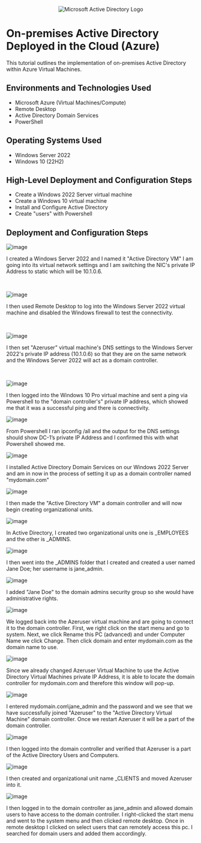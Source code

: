 <p align="center">
<img src="https://i.imgur.com/pU5A58S.png" alt="Microsoft Active Directory Logo"/>
</p>

<h1>On-premises Active Directory Deployed in the Cloud (Azure)</h1>
This tutorial outlines the implementation of on-premises Active Directory within Azure Virtual Machines.<br />




<h2>Environments and Technologies Used</h2>

- Microsoft Azure (Virtual Machines/Compute)
- Remote Desktop
- Active Directory Domain Services
- PowerShell

<h2>Operating Systems Used </h2>

- Windows Server 2022
- Windows 10 (22H2)

<h2>High-Level Deployment and Configuration Steps</h2>

- Create a Windows 2022 Server virtual machine
- Create a Windows 10 virtual machine
- Install and Configure Active Directory
- Create "users" with Powershell

<h2>Deployment and Configuration Steps</h2>

![image](https://github.com/user-attachments/assets/b4103fc3-8e16-4893-a1d4-f60ceaddd615)

I created a Windows Server 2022 and I named it "Active Directory VM" I am going into its virtual network settings and I am switching the NIC's private IP Address to static which will be 10.1.0.6.
</p>
<br />

![image](https://github.com/user-attachments/assets/4bb6dcc9-4e80-4a9c-936e-f0abbc07029a)

I then used Remote Desktop to log into the Windows Server 2022 virtual machine and disabled the Windows firewall to test the connectivity. 
</p>
<br />

![image](https://github.com/user-attachments/assets/5e0235fb-4a06-4afa-9ea7-39063a4cf2a0)

I then set "Azeruser" virtual machine's DNS settings to the Windows Server 2022's private IP address (10.1.0.6) so that they are on the same network and the Windows Server 2022 will act as a domain controller. 
</p>
<br />

![image](https://github.com/user-attachments/assets/11903d9a-03f3-4473-8a12-60d55b9ed485)

I then logged into the Windows 10 Pro virtual machine and sent a ping via Powershell to the "domain controller's" private IP address, which showed me that it was a successful ping and there is connectivity. 

![image](https://github.com/user-attachments/assets/3a30c221-d1a6-4a6e-8569-c8199a90e25a)

From Powershell I ran ipconfig /all and the output for the DNS settings should show DC-1’s private IP Address and I confirmed this with what Powershell showed me.

![image](https://github.com/user-attachments/assets/b62cec29-9d47-4554-ac3a-1443e29faf5f)

I installed Active Directory Domain Services on our Windows 2022 Server and am in now in the process of setting it up as a domain controller named "mydomain.com"

![image](https://github.com/user-attachments/assets/898e491e-b728-4042-9add-f2ff9652700e)

I then made the "Active Directory VM" a domain controller and will now begin creating organizational units.

![image](https://github.com/user-attachments/assets/7d5b0fa2-fdd2-4b05-8883-3112493ccbd4)

In Active Directory, I created two organizational units one is _EMPLOYEES and the other is _ADMINS.

![image](https://github.com/user-attachments/assets/cc10f512-85e1-433a-b93d-b0c5c2482f35)

I then went into the _ADMINS folder that I created and created a user named Jane Doe; her username is jane_admin.

![image](https://github.com/user-attachments/assets/5c882efe-9a5f-4106-8fc1-0fa1619931bb)
 
I added "Jane Doe" to the domain admins security group so she would have administrative rights. 

![image](https://github.com/user-attachments/assets/86208927-6557-4e86-9a80-70a3bc4fef84)

We logged back into the Azeruser virtual machine and are going to connect it to the domain controller. First, we right click on the start menu and go to system. Next, we click Rename this PC (advanced) and under Computer Name we click Change. Then click domain and enter mydomain.com as the domain name to use. 

![image](https://github.com/user-attachments/assets/e6b41e98-60c8-482a-afa8-78b0423d20a3)

Since we already changed Azeruser Virtual Machine to use the Active Directory Virtual Machines private IP Address, it is able to locate the domain controller for mydomain.com and therefore this window will pop-up.

![image](https://github.com/user-attachments/assets/af4d2c68-1816-4ffd-a64f-97c8729cf404)

I entered mydomain.com\jane_admin and the password and we see that we have successfully joined "Azeruser" to the "Active Directory Virtual Machine" domain controller. Once we restart Azeruser it will be a part of the domain controller. 

![image](https://github.com/user-attachments/assets/da411397-a359-4f07-854b-4e47ea59f90f)

I then logged into the domain controller and verified that Azeruser is a part of the Active Directory Users and Computers.

![image](https://github.com/user-attachments/assets/0245832c-6aa8-41bc-bc27-43d3cacc5458)

I then created and organizational unit name _CLIENTS and moved Azeruser into it. 

![image](https://github.com/user-attachments/assets/c625ad2b-a5bb-405d-b3f0-d94a2869e23b)

I then logged in to the domain controller as jane_admin and allowed domain users to have access to the domain controller. I right-clicked the start menu and went to the system menu and then clicked remote desktop. Once in remote desktop I clicked on select users that can remotely access this pc. I searched for domain users and added them accordingly. 
